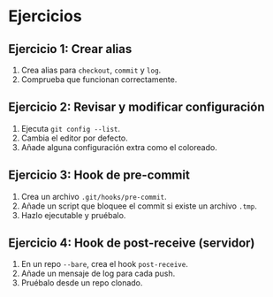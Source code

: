 # Ejercicios

## Ejercicio 1: Crear alias

1. Crea alias para `checkout`, `commit` y `log`.
2. Comprueba que funcionan correctamente.

## Ejercicio 2: Revisar y modificar configuración

1. Ejecuta `git config --list`.
2. Cambia el editor por defecto.
3. Añade alguna configuración extra como el coloreado.

## Ejercicio 3: Hook de pre-commit

1. Crea un archivo `.git/hooks/pre-commit`.
2. Añade un script que bloquee el commit si existe un archivo `.tmp`.
3. Hazlo ejecutable y pruébalo.

## Ejercicio 4: Hook de post-receive (servidor)

1. En un repo `--bare`, crea el hook `post-receive`.
2. Añade un mensaje de log para cada push.
3. Pruébalo desde un repo clonado.
